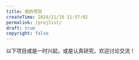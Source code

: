 ```yaml
---
title: 我的项目
createTime: 2024/11/10 11:57:02
permalink: /projlist/
draft: true
copyright: false
---
```


以下项目或是一时兴起，或是认真研究，欢迎讨论交流！

<CardGrid>
    <RepoCard repo="Velvet0314/Velvet-Blog" />
    <RepoCard repo="Velvet0314/targetdiff" />
</CardGrid>